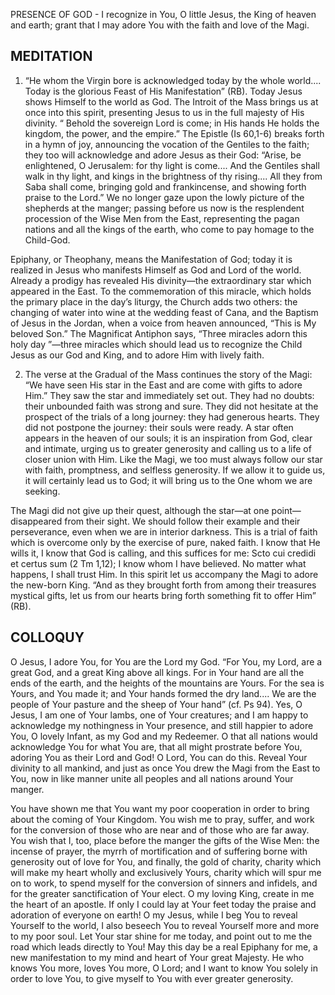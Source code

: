 PRESENCE OF GOD - I recognize in You, O little Jesus, the King of heaven and earth; grant that I may adore You with the faith and love of the Magi.

## MEDITATION

1. “He whom the Virgin bore is acknowledged today by the whole world.... Today is the glorious Feast of His Manifestation” (RB). Today Jesus shows Himself to the world as God. The Introit of the Mass brings us at once into this spirit, presenting Jesus to us in the full majesty of His divinity. “ Behold the sovereign Lord is come; in His hands He holds the kingdom, the power, and the empire.” The Epistle (Is 60,1-6) breaks forth in a hymn of joy, announcing the vocation of the Gentiles to the faith; they too will acknowledge and adore Jesus as their God: “Arise, be enlightened, O Jerusalem: for thy light is come.... And the Gentiles shall walk in thy light, and kings in the brightness of thy rising.... All they from Saba shall come, bringing gold and frankincense, and showing forth praise to the Lord.” We no longer gaze upon the lowly picture of the shepherds at the manger; passing before us now is the resplendent procession of the Wise Men from the East, representing the pagan nations and all the kings of the earth, who come to pay homage to the Child-God. 

Epiphany, or Theophany, means the Manifestation of God; today it is realized in Jesus who manifests Himself as God and Lord of the world. Already a prodigy has revealed His divinity—the extraordinary star which appeared in the East. To the commemoration of this miracle, which holds the primary place in the day’s liturgy, the Church adds two others: the changing of water into wine at the wedding feast of Cana, and the Baptism of Jesus in the Jordan, when a voice from heaven announced, “This is My beloved Son.” The Magnificat Antiphon says, “Three miracles adorn this holy day ”—three miracles which should lead us to recognize the Child Jesus as our God and King, and to adore Him with lively faith.


2. The verse at the Gradual of the Mass continues the story of the Magi: “We have seen His star in the East and are come with gifts to adore Him.” They saw the star and immediately set out. They had no doubts: their unbounded faith was strong and sure. They did not hesitate at the prospect of the trials of a long journey: they had generous hearts. They did not postpone the journey: their souls were ready. A star often appears in the heaven of our souls; it is an inspiration from God, clear and intimate, urging us to greater generosity and calling us to a life of closer union with Him. Like the Magi, we too must always follow our star with faith, promptness, and selfless generosity. If we allow it to guide us, it will certainly lead us to God; it will bring us to the One whom we are seeking.

The Magi did not give up their quest, although the star—at one point—disappeared from their sight. We should follow their example and their perseverance, even when we are in interior darkness. This is a trial of faith which is overcome only by the exercise of pure, naked faith. I know that He wills it, I know that God is calling, and this suffices for me: Scto cui credidi et certus sum (2 Tm 1,12); I know whom I have believed. No matter what happens, I shall trust Him. In this spirit let us accompany the Magi to adore the new-born King. “And as they brought forth from among their treasures mystical gifts, let us from our hearts bring forth something fit to offer Him” (RB). 

## COLLOQUY

O Jesus, I adore You, for You are the Lord my God. “For You, my Lord, are a great God, and a great King above all kings. For in Your hand are all the ends of the earth, and the heights of the mountains are Yours. For the sea is Yours, and You made it; and Your hands formed the dry land.... We are the people of Your pasture and the sheep of Your hand” (cf. Ps 94). Yes, O Jesus, I am one of Your lambs, one of Your creatures; and I am happy to acknowledge my nothingness in Your presence, and still happier to adore You, O lovely Infant, as my God and my Redeemer. O that all nations would acknowledge You for what You are, that all might prostrate before You, adoring You as their Lord and God! O Lord, You can do this. Reveal Your divinity to all mankind, and just as once You drew the Magi from the East to You, now in like manner unite all peoples and all nations around Your manger. 

You have shown me that You want my poor cooperation in order to bring about the coming of Your Kingdom. You wish me to pray, suffer, and work for the conversion of those who are near and of those who are far away. You wish that I, too, place before the manger the gifts of the Wise Men: the incense of prayer, the myrrh of mortification and of suffering borne with generosity out of love for You, and finally, the gold of charity, charity which will make my heart wholly and exclusively Yours, charity which will spur me on to work, to spend myself for the conversion of sinners and infidels, and for the greater sanctification of Your elect. O my loving King, create in me the heart of an apostle. If only I could lay at Your feet today the praise and adoration of everyone on earth! O my Jesus, while I beg You to reveal Yourself to the world, I also beseech You to reveal Yourself more and more to my poor soul. Let Your star shine for me today, and point out to me the road which leads directly to You! May this day be a real Epiphany for me, a new manifestation to my mind and heart of Your great Majesty. He who knows You more, loves You more, O Lord; and I want to know You solely in order to love You, to give myself to You with ever greater generosity.